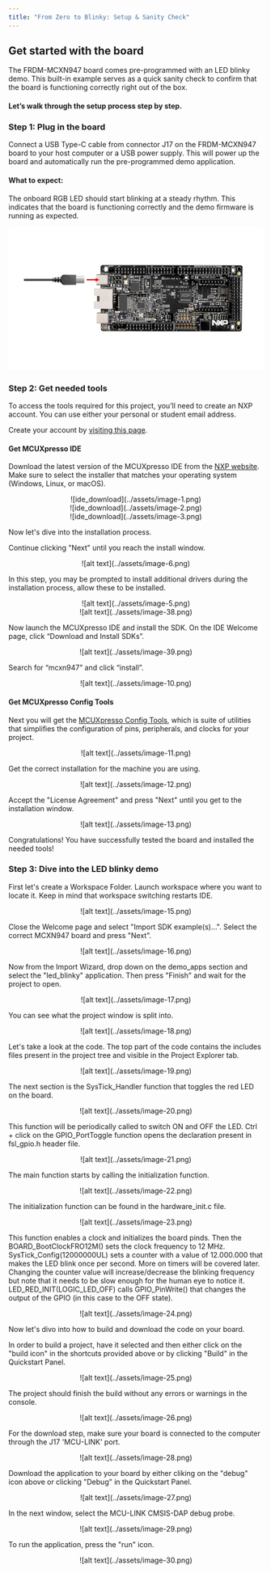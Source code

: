 ```yaml
---
title: "From Zero to Blinky: Setup & Sanity Check"
---
```


## Get started with the board

The FRDM-MCXN947 board comes pre-programmed with an LED blinky demo. This built-in example serves as a quick sanity check to confirm that the board is functioning correctly right out of the box.

#### Let’s walk through the setup process step by step.

### Step 1: Plug in the board

Connect a USB Type-C cable from connector J17 on the FRDM-MCXN947 board to your host computer or a USB power supply. This will power up the board and automatically run the pre-programmed demo application.

#### What to expect:
The onboard RGB LED should start blinking at a steady rhythm. This indicates that the board is functioning correctly and the demo firmware is running as expected.

![board](../assets/image.png)

### Step 2: Get needed tools

To access the tools required for this project, you’ll need to create an NXP account. You can use either your personal or student email address. 

Create your account by [visiting this page](https://www.nxp.com/mynxp/home).

#### Get MCUXpresso IDE

Download the latest version of the MCUXpresso IDE from the [NXP website](https://www.nxp.com/design/design-center/software/development-software/mcuxpresso-software-and-tools-/mcuxpresso-integrated-development-environment-ide:MCUXpresso-IDE?&tid=vanMCUXPRESSO/IDE).
Make sure to select the installer that matches your operating system (Windows, Linux, or macOS).

<div align="center">
![ide_download](../assets/image-1.png)
</div>

<div align="center">
![ide_download](../assets/image-2.png)
</div>

<div align="center">
![ide_download](../assets/image-3.png)
</div>

Now let's dive into the installation process. 

Continue clicking "Next" until you reach the install window.
<div align="center">
![alt text](../assets/image-6.png)
</div>

In this step, you may be prompted to install additional drivers during the installation process, allow these to be installed. 
<div align="center">
![alt text](../assets/image-5.png)
</div>

<div align="center">
![alt text](../assets/image-38.png)
</div>

Now launch the MCUXpresso IDE and install the SDK. On the IDE Welcome page, click “Download and Install SDKs”.

<div align="center">
![alt text](../assets/image-39.png)
</div>

Search for “mcxn947” and click “install”. 

<div align="center">
![alt text](../assets/image-10.png)
</div>

#### Get MCUXpresso Config Tools

Next you will get the  [MCUXpresso Config Tools](https://www.nxp.com/design/design-center/software/development-software/mcuxpresso-software-and-tools-/mcuxpresso-config-tools-pins-clocks-and-peripherals:MCUXpresso-Config-Tools?tab=Design_Tools_Tab&ticket=ST-4323-Qmwtn3ubbT9FY0GemUx-wSxRs6U-nxp), which is suite of utilities that simplifies the configuration of pins, peripherals, and clocks for your project.

<div align="center">
![alt text](../assets/image-11.png)
</div>

Get the correct installation for the machine you are using. 

<div align="center">
![alt text](../assets/image-12.png)
</div>

Accept the "License Agreement" and press "Next" until you get to the installation window.

<div align="center">
![alt text](../assets/image-13.png)
</div>

Congratulations! You have successfully tested the board and installed the needed tools!

### Step 3: Dive into the LED blinky demo

First let's create a Workspace Folder. Launch workspace where you want to locate it. Keep in mind that workspace switching restarts IDE.

<div align="center">
![alt text](../assets/image-15.png)
</div>

Close the Welcome page and select "Import SDK example(s)...". Select the correct MCXN947 board and press "Next".

<div align="center">
![alt text](../assets/image-16.png)
</div>

Now from the Import Wizard, drop down on the demo_apps section and select the "led_blinky" application. Then press "Finish" and wait for the project to open.

<div align="center">
![alt text](../assets/image-17.png)
</div>

You can see what the project window is split into.

<div align="center">
![alt text](../assets/image-18.png)
</div>

Let's take a look at the code. The top part of the code contains the includes files present in the project tree and visible in the Project Explorer tab.

<div align="center">
![alt text](../assets/image-19.png)
</div>

The next section is the SysTick_Handler function that toggles the red LED on the board. 

<div align="center">
![alt text](../assets/image-20.png)
</div>

This function will be periodically called to switch ON and OFF the LED. Ctrl + click on the GPIO_PortToggle function opens the declaration present in fsl_gpio.h header file. 


<div align="center">
![alt text](../assets/image-21.png)
</div>

The main function starts by calling the initialization function. 

<div align="center">
![alt text](../assets/image-22.png)
</div>

The initialization function can be found in the hardware_init.c file.
<div align="center">
![alt text](../assets/image-23.png)
</div>

This function enables a clock and initializes the board pinds. Then the BOARD_BootClockFRO12M() sets the clock frequency to 12 MHz. SysTick_Config(12000000UL) sets a counter with a value of 12.000.000 that makes the LED blink once per second. More on timers will be covered later.
Changing the counter value will increase/decrease the blinking frequency but note that it needs to be slow enough for the human eye to notice it.
LED_RED_INIT(LOGIC_LED_OFF) calls GPIO_PinWrite() that changes the output of the GPIO (in this case to the OFF state).

<div align="center">
![alt text](../assets/image-24.png)
</div>

Now let's divo into how to build and download the code on your board.

In order to build a project, have it selected and then either click on the "build icon" in the shortcuts provided above or by clicking "Build" in the Quickstart Panel.

<div align="center">
![alt text](../assets/image-25.png)
</div>

The project should finish the build without any errors or warnings in the console.

<div align="center">
![alt text](../assets/image-26.png)
</div>

For the download step, make sure your board is connected to the computer through the J17 'MCU-LINK' port.

<div align="center">
![alt text](../assets/image-28.png)
</div>

Download the application to your board by either cliking on the "debug" icon above or clicking "Debug" in the Quickstart Panel.

<div align="center">
![alt text](../assets/image-27.png)
</div>

In the next window, select the MCU-LINK CMSIS-DAP debug probe.

<div align="center">
![alt text](../assets/image-29.png)
</div>

To run the application, press the "run" icon. 

<div align="center">
![alt text](../assets/image-30.png)
</div>